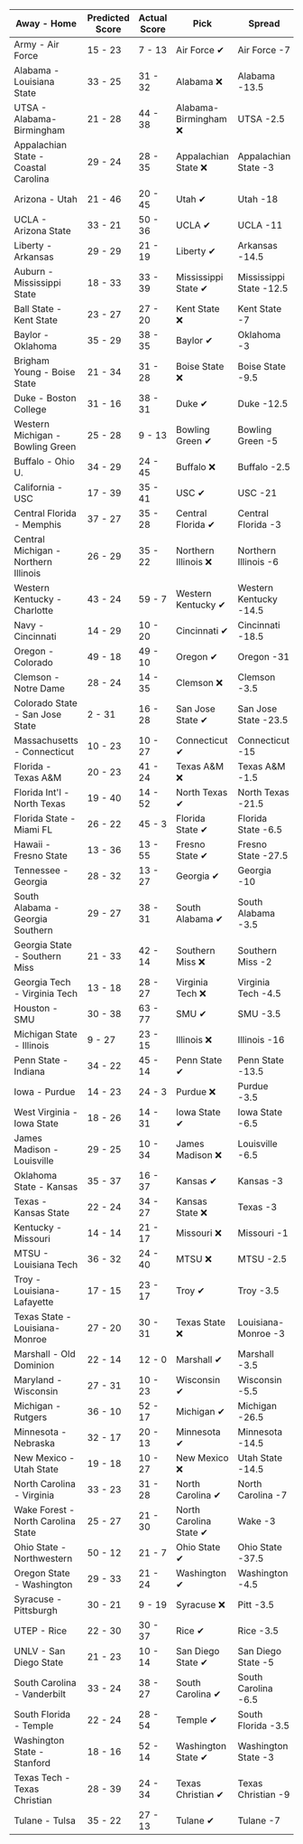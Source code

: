 Away - Home | Predicted Score | Actual Score | Pick | Spread | ATS Pick | O/U | O/U Pick
---| ---| ---| ---| ---| ---| ---| ---
Army - Air Force | 15 - 23 | 7 - 13 | Air Force ✔ | Air Force -7 | Air Force ❌ | 40.5 | Under ✔
Alabama - Louisiana State | 33 - 25 | 31 - 32 | Alabama ❌ | Alabama -13.5 | Louisiana State ✔ | 56.5 | Over ✔
UTSA - Alabama-Birmingham | 21 - 28 | 44 - 38 | Alabama-Birmingham ❌ | UTSA -2.5 | Alabama-Birmingham ❌ | 53 | Under ❌
Appalachian State - Coastal Carolina | 29 - 24 | 28 - 35 | Appalachian State ❌ | Appalachian State -3 | Appalachian State ❌ | 64 | Under ✔
Arizona - Utah | 21 - 46 | 20 - 45 | Utah ✔ | Utah -18 | Utah ✔ | 68 | Under ✔
UCLA - Arizona State | 33 - 21 | 50 - 36 | UCLA ✔ | UCLA -11 | UCLA ✔ | 67 | Under ❌
Liberty - Arkansas | 29 - 29 | 21 - 19 | Liberty ✔ | Arkansas -14.5 | Liberty ✔ | 61.5 | Under ✔
Auburn - Mississippi State | 18 - 33 | 33 - 39 | Mississippi State ✔ | Mississippi State -12.5 | Mississippi State ❌ | 50.5 | Over ✔
Ball State - Kent State | 23 - 27 | 27 - 20 | Kent State ❌ | Kent State -7 | Ball State ✔ | 62 | Under ✔
Baylor - Oklahoma | 35 - 29 | 38 - 35 | Baylor ✔ | Oklahoma -3 | Baylor ✔ | 61.5 | Over ✔
Brigham Young - Boise State | 21 - 34 | 31 - 28 | Boise State ❌ | Boise State -9.5 | Boise State ❌ | 54.5 | Over ✔
Duke - Boston College | 31 - 16 | 38 - 31 | Duke ✔ | Duke -12.5 | Duke ❌ | 47.5 | Under ❌
Western Michigan - Bowling Green | 25 - 28 | 9 - 13 | Bowling Green ✔ | Bowling Green -5 | Western Michigan ✔ | 48 | Over ❌
Buffalo - Ohio U. | 34 - 29 | 24 - 45 | Buffalo ❌ | Buffalo -2.5 | Buffalo ❌ | 60.5 | Over ✔
California - USC | 17 - 39 | 35 - 41 | USC ✔ | USC -21 | USC ❌ | 61 | Under ❌
Central Florida - Memphis | 37 - 27 | 35 - 28 | Central Florida ✔ | Central Florida -3 | Central Florida ✔ | 60.5 | Over ✔
Central Michigan - Northern Illinois | 26 - 29 | 35 - 22 | Northern Illinois ❌ | Northern Illinois -6 | Central Michigan ✔ | 57 | Under ❌
Western Kentucky - Charlotte | 43 - 24 | 59 - 7 | Western Kentucky ✔ | Western Kentucky -14.5 | Western Kentucky ✔ | 72.5 | Under ✔
Navy - Cincinnati | 14 - 29 | 10 - 20 | Cincinnati ✔ | Cincinnati -18.5 | Navy ✔ | 43.5 | Under ✔
Oregon - Colorado | 49 - 18 | 49 - 10 | Oregon ✔ | Oregon -31 | Colorado ❌ | 62.5 | Over ❌
Clemson - Notre Dame | 28 - 24 | 14 - 35 | Clemson ❌ | Clemson -3.5 | Clemson ❌ | 43.5 | Over ✔
Colorado State - San Jose State | 2 - 31 | 16 - 28 | San Jose State ✔ | San Jose State -23.5 | San Jose State ❌ | 44.5 | Under ✔
Massachusetts - Connecticut | 10 - 23 | 10 - 27 | Connecticut ✔ | Connecticut -15 | Massachusetts ❌ | 40 | Under ✔
Florida - Texas A&M | 20 - 23 | 41 - 24 | Texas A&M ❌ | Texas A&M -1.5 | Texas A&M ❌ | 53.5 | Under ❌
Florida Int'l - North Texas | 19 - 40 | 14 - 52 | North Texas ✔ | North Texas -21.5 | Florida Int'l ❌ | 64 | Under ❌
Florida State - Miami FL | 26 - 22 | 45 - 3 | Florida State ✔ | Florida State -6.5 | Miami FL ❌ | 54 | Under ✔
Hawaii - Fresno State | 13 - 36 | 13 - 55 | Fresno State ✔ | Fresno State -27.5 | Hawaii ❌ | 62.5 | Under ❌
Tennessee - Georgia | 28 - 32 | 13 - 27 | Georgia ✔ | Georgia -10 | Tennessee ❌ | 65.5 | Under ✔
South Alabama - Georgia Southern | 29 - 27 | 38 - 31 | South Alabama ✔ | South Alabama -3.5 | Georgia Southern ❌ | 60.5 | Under ❌
Georgia State - Southern Miss | 21 - 33 | 42 - 14 | Southern Miss ❌ | Southern Miss -2 | Southern Miss ❌ | 48 | Over ✔
Georgia Tech - Virginia Tech | 13 - 18 | 28 - 27 | Virginia Tech ❌ | Virginia Tech -4.5 | Virginia Tech ❌ | 40.5 | Under ❌
Houston - SMU | 30 - 38 | 63 - 77 | SMU ✔ | SMU -3.5 | SMU ✔ | 66 | Over ✔
Michigan State - Illinois | 9 - 27 | 23 - 15 | Illinois ❌ | Illinois -16 | Illinois ❌ | 41 | Under ✔
Penn State - Indiana | 34 - 22 | 45 - 14 | Penn State ✔ | Penn State -13.5 | Indiana ❌ | 50 | Over ✔
Iowa - Purdue | 14 - 23 | 24 - 3 | Purdue ❌ | Purdue -3.5 | Purdue ❌ | 39 | Under ✔
West Virginia - Iowa State | 18 - 26 | 14 - 31 | Iowa State ✔ | Iowa State -6.5 | Iowa State ✔ | 49.5 | Under ✔
James Madison - Louisville | 29 - 25 | 10 - 34 | James Madison ❌ | Louisville -6.5 | James Madison ❌ | 53.5 | Over ❌
Oklahoma State - Kansas | 35 - 37 | 16 - 37 | Kansas ✔ | Kansas -3 | Oklahoma State ❌ | 59.5 | Over ❌
Texas - Kansas State | 22 - 24 | 34 - 27 | Kansas State ❌ | Texas -3 | Kansas State ❌ | 54.5 | Under ❌
Kentucky - Missouri | 14 - 14 | 21 - 17 | Missouri ❌ | Missouri -1 | Kentucky ✔ | 40 | Under ✔
MTSU - Louisiana Tech | 36 - 32 | 24 - 40 | MTSU ❌ | MTSU -2.5 | MTSU ❌ | 63.5 | Over ✔
Troy - Louisiana-Lafayette | 17 - 15 | 23 - 17 | Troy ✔ | Troy -3.5 | Louisiana-Lafayette ❌ | 42.5 | Under ✔
Texas State - Louisiana-Monroe | 27 - 20 | 30 - 31 | Texas State ❌ | Louisiana-Monroe -3 | Texas State ✔ | 52.5 | Under ❌
Marshall - Old Dominion | 22 - 14 | 12 - 0 | Marshall ✔ | Marshall -3.5 | Marshall ✔ | 47 | Under ✔
Maryland - Wisconsin | 27 - 31 | 10 - 23 | Wisconsin ✔ | Wisconsin -5.5 | Maryland ❌ | 47.5 | Over ❌
Michigan - Rutgers | 36 - 10 | 52 - 17 | Michigan ✔ | Michigan -26.5 | Rutgers ❌ | 45 | Over ✔
Minnesota - Nebraska | 32 - 17 | 20 - 13 | Minnesota ✔ | Minnesota -14.5 | Minnesota ❌ | 45 | Over ❌
New Mexico - Utah State | 19 - 18 | 10 - 27 | New Mexico ❌ | Utah State -14.5 | New Mexico ❌ | 42.5 | Under ✔
North Carolina - Virginia | 33 - 23 | 31 - 28 | North Carolina ✔ | North Carolina -7 | North Carolina ❌ | 61.5 | Under ✔
Wake Forest - North Carolina State | 25 - 27 | 21 - 30 | North Carolina State ✔ | Wake -3 | North Carolina State ✔ | 54 | Under ✔
Ohio State - Northwestern | 50 - 12 | 21 - 7 | Ohio State ✔ | Ohio State -37.5 | Ohio State ❌ | 55 | Over ❌
Oregon State - Washington | 29 - 33 | 21 - 24 | Washington ✔ | Washington -4.5 | Oregon State ✔ | 54 | Over ❌
Syracuse - Pittsburgh | 30 - 21 | 9 - 19 | Syracuse ❌ | Pitt -3.5 | Syracuse ❌ | 47.5 | Over ❌
UTEP - Rice | 22 - 30 | 30 - 37 | Rice ✔ | Rice -3.5 | Rice ✔ | 47 | Over ✔
UNLV - San Diego State | 21 - 23 | 10 - 14 | San Diego State ✔ | San Diego State -5 | UNLV ✔ | 47 | Under ✔
South Carolina - Vanderbilt | 33 - 24 | 38 - 27 | South Carolina ✔ | South Carolina -6.5 | South Carolina ✔ | 49 | Over ✔
South Florida - Temple | 22 - 24 | 28 - 54 | Temple ✔ | South Florida -3.5 | Temple ✔ | 49 | Under ❌
Washington State - Stanford | 18 - 16 | 52 - 14 | Washington State ✔ | Washington State -3 | Stanford ❌ | 48.5 | Under ❌
Texas Tech - Texas Christian | 28 - 39 | 24 - 34 | Texas Christian ✔ | Texas Christian -9 | Texas Christian ✔ | 68.5 | Under ✔
Tulane - Tulsa | 35 - 22 | 27 - 13 | Tulane ✔ | Tulane -7 | Tulane ✔ | 56 | Over ❌
